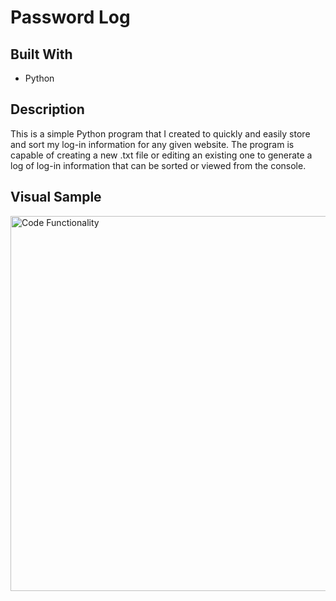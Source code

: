 # Password Log

## Built With
- Python

## Description

This is a simple Python program that I created to quickly and easily store and sort my log-in information for any given website. The program is capable of creating a new .txt file or editing an existing one to generate a log of log-in information that can be sorted or viewed from the console.

## Visual Sample

<img src="https://media.giphy.com/media/gdz7X4qGMFVgPOcvzH/giphy.gif" alt="Code Functionality" style="width:1000px; height:600px;">

